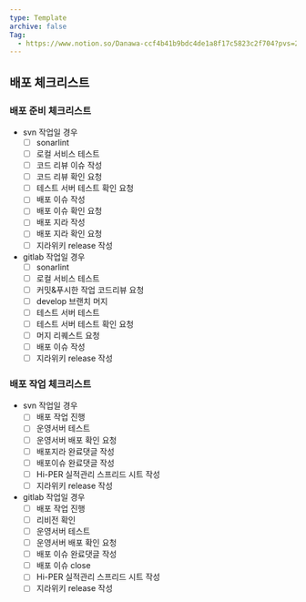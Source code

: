 ```yaml
---
type: Template
archive: false
Tag:
  - https://www.notion.so/Danawa-ccf4b41b9bdc4de1a8f17c5823c2f704?pvs=21
---
```

## 배포 체크리스트

### 배포 준비 체크리스트

- svn 작업일 경우
    - [ ] sonarlint
    - [ ] 로컬 서비스 테스트
    - [ ] 코드 리뷰 이슈 작성
    - [ ] 코드 리뷰 확인 요청
    - [ ] 테스트 서버 테스트 확인 요청
    - [ ] 배포 이슈 작성
    - [ ] 배포 이슈 확인 요청
    - [ ] 배포 지라 작성
    - [ ] 배포 지라 확인 요청
    - [ ] 지라위키 release 작성
- gitlab 작업일 경우
    - [ ] sonarlint
    - [ ] 로컬 서비스 테스트
    - [ ] 커밋&푸시한 작업 코드리뷰 요청
    - [ ] develop 브랜치 머지
    - [ ] 테스트 서버 테스트
    - [ ] 테스트 서버 테스트 확인 요청
    - [ ] 머지 리퀘스트 요청
    - [ ] 배포 이슈 작성
    - [ ] 지라위키 release 작성

### 배포 작업 체크리스트

- svn 작업일 경우
    - [ ] 배포 작업 진행
    - [ ] 운영서버 테스트
    - [ ] 운영서버 배포 확인 요청
    - [ ] 배포지라 완료댓글 작성
    - [ ] 배포이슈 완료댓글 작성
    - [ ] Hi-PER 실적관리 스프리드 시트 작성
    - [ ] 지라위키 release 작성
- gitlab 작업일 경우
    - [ ] 배포 작업 진행
    - [ ] 리비전 확인
    - [ ] 운영서버 테스트
    - [ ] 운영서버 배포 확인 요청
    - [ ] 배포 이슈 완료댓글 작성
    - [ ] 배포 이슈 close
    - [ ] Hi-PER 실적관리 스프리드 시트 작성
    - [ ] 지라위키 release 작성